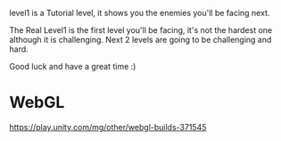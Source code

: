 level1 is a Tutorial level, it shows you the enemies you'll be facing next.

The Real Level1 is the first level you'll be facing, it's not the hardest one although it is challenging.
Next 2 levels are going to be challenging and hard.

Good luck and have a great time :)

# WebGL

https://play.unity.com/mg/other/webgl-builds-371545
